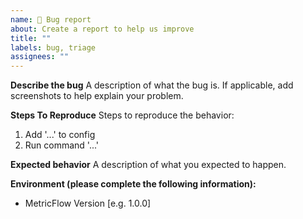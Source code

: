 ```yaml
---
name: 🐛 Bug report
about: Create a report to help us improve
title: ""
labels: bug, triage
assignees: ""
---
```


**Describe the bug**
A description of what the bug is. If applicable, add screenshots to help explain your problem.

**Steps To Reproduce**
Steps to reproduce the behavior:

1. Add '...' to config
2. Run command '...'

**Expected behavior**
A description of what you expected to happen.

**Environment (please complete the following information):**

- MetricFlow Version [e.g. 1.0.0]
